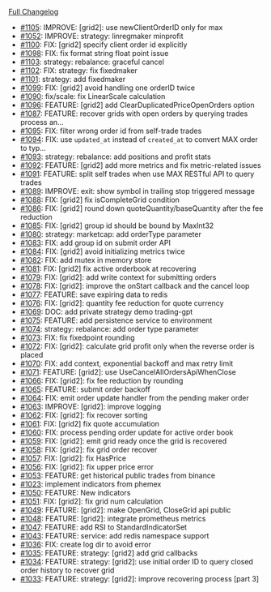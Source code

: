 [Full Changelog](https://github.com/c9s/bbgo/compare/v1.43.1...main)

 - [#1105](https://github.com/c9s/bbgo/pull/1105): IMPROVE: [grid2]: use newClientOrderID only for max
 - [#1052](https://github.com/c9s/bbgo/pull/1052): IMPROVE: strategy: linregmaker minprofit
 - [#1100](https://github.com/c9s/bbgo/pull/1100): FIX: [grid2] specify client order id explicitly
 - [#1098](https://github.com/c9s/bbgo/pull/1098): FIX: fix format string float point issue
 - [#1103](https://github.com/c9s/bbgo/pull/1103): strategy: rebalance: graceful cancel
 - [#1102](https://github.com/c9s/bbgo/pull/1102): FIX: strategy: fix fixedmaker
 - [#1101](https://github.com/c9s/bbgo/pull/1101): strategy: add fixedmaker
 - [#1099](https://github.com/c9s/bbgo/pull/1099): FIX: [grid2] avoid handling one orderID twice
 - [#1090](https://github.com/c9s/bbgo/pull/1090): fix/scale: fix LinearScale calculation
 - [#1096](https://github.com/c9s/bbgo/pull/1096): FEATURE: [grid2] add ClearDuplicatedPriceOpenOrders option
 - [#1087](https://github.com/c9s/bbgo/pull/1087): FEATURE: recover grids with open orders by querying trades process an…
 - [#1095](https://github.com/c9s/bbgo/pull/1095): FIX: filter wrong order id from self-trade trades
 - [#1094](https://github.com/c9s/bbgo/pull/1094): FIX: use `updated_at` instead of `created_at` to convert MAX order to typ…
 - [#1093](https://github.com/c9s/bbgo/pull/1093): strategy: rebalance: add positions and profit stats
 - [#1092](https://github.com/c9s/bbgo/pull/1092): FEATURE: [grid2] add more metrics and fix metric-related issues
 - [#1091](https://github.com/c9s/bbgo/pull/1091): FEATURE: split self trades when use MAX RESTful API to query trades
 - [#1089](https://github.com/c9s/bbgo/pull/1089): IMPROVE: exit: show symbol in trailing stop triggered message
 - [#1088](https://github.com/c9s/bbgo/pull/1088): FIX: [grid2] fix isCompleteGrid condition
 - [#1086](https://github.com/c9s/bbgo/pull/1086): FIX: [grid2] round down quoteQuantity/baseQuantity after the fee reduction
 - [#1085](https://github.com/c9s/bbgo/pull/1085): FIX: [grid2] group id should be bound by MaxInt32
 - [#1080](https://github.com/c9s/bbgo/pull/1080): strategy: marketcap: add orderType parameter
 - [#1083](https://github.com/c9s/bbgo/pull/1083): FIX: add group id on submit order API
 - [#1084](https://github.com/c9s/bbgo/pull/1084): FIX: [grid2] avoid initializing metrics twice
 - [#1082](https://github.com/c9s/bbgo/pull/1082): FIX: add mutex in memory store
 - [#1081](https://github.com/c9s/bbgo/pull/1081): FIX: [grid2] fix active orderbook at recovering
 - [#1079](https://github.com/c9s/bbgo/pull/1079): FIX: [grid2]: add write context for submitting orders
 - [#1078](https://github.com/c9s/bbgo/pull/1078): FIX: [grid2]: improve the onStart callback and the cancel loop
 - [#1077](https://github.com/c9s/bbgo/pull/1077): FEATURE: save expiring data to redis
 - [#1076](https://github.com/c9s/bbgo/pull/1076): FIX: [grid2]: quantity fee reduction for quote currency
 - [#1069](https://github.com/c9s/bbgo/pull/1069): DOC: add private strategy demo trading-gpt
 - [#1075](https://github.com/c9s/bbgo/pull/1075): FEATURE: add persistence service to environment
 - [#1074](https://github.com/c9s/bbgo/pull/1074): strategy: rebalance: add order type parameter
 - [#1073](https://github.com/c9s/bbgo/pull/1073): FIX: fix fixedpoint rounding
 - [#1072](https://github.com/c9s/bbgo/pull/1072): FIX: [grid2]: calculate grid profit only when the reverse order is placed
 - [#1070](https://github.com/c9s/bbgo/pull/1070): FIX: add context, exponential backoff and max retry limit
 - [#1071](https://github.com/c9s/bbgo/pull/1071): FEATURE: [grid2]: use UseCancelAllOrdersApiWhenClose
 - [#1066](https://github.com/c9s/bbgo/pull/1066): FIX: [grid2]: fix fee reduction by rounding
 - [#1065](https://github.com/c9s/bbgo/pull/1065): FEATURE: submit order backoff
 - [#1064](https://github.com/c9s/bbgo/pull/1064): FIX: emit order update handler from the pending maker order
 - [#1063](https://github.com/c9s/bbgo/pull/1063): IMPROVE: [grid2]: improve logging 
 - [#1062](https://github.com/c9s/bbgo/pull/1062): FIX: [grid2]: fix recover sorting
 - [#1061](https://github.com/c9s/bbgo/pull/1061): FIX: [grid2] fix quote accumulation
 - [#1060](https://github.com/c9s/bbgo/pull/1060): FIX: process pending order update for active order book
 - [#1059](https://github.com/c9s/bbgo/pull/1059): FIX: [grid2]: emit grid ready once the grid is recovered
 - [#1058](https://github.com/c9s/bbgo/pull/1058): FIX: [grid2]: fix grid order recover
 - [#1057](https://github.com/c9s/bbgo/pull/1057): FIX: [grid2]: fix HasPrice
 - [#1056](https://github.com/c9s/bbgo/pull/1056): FIX: [grid2]: fix upper price error
 - [#1053](https://github.com/c9s/bbgo/pull/1053): FEATURE: get historical public trades from binance
 - [#1023](https://github.com/c9s/bbgo/pull/1023): implement indicators from phemex
 - [#1050](https://github.com/c9s/bbgo/pull/1050): FEATURE: New indicators
 - [#1051](https://github.com/c9s/bbgo/pull/1051): FIX: [grid2]: fix grid num calculation
 - [#1049](https://github.com/c9s/bbgo/pull/1049): FEATURE: [grid2]: make OpenGrid, CloseGrid api public
 - [#1048](https://github.com/c9s/bbgo/pull/1048): FEATURE: [grid2]: integrate prometheus metrics
 - [#1047](https://github.com/c9s/bbgo/pull/1047): FEATURE: add RSI to StandardIndicatorSet
 - [#1043](https://github.com/c9s/bbgo/pull/1043): FEATURE: service: add redis namespace support
 - [#1036](https://github.com/c9s/bbgo/pull/1036): FIX: create log dir to avoid error
 - [#1035](https://github.com/c9s/bbgo/pull/1035): FEATURE: strategy: [grid2] add grid callbacks
 - [#1034](https://github.com/c9s/bbgo/pull/1034): FEATURE: strategy: [grid2]: use initial order ID to query closed order history to recover grid
 - [#1033](https://github.com/c9s/bbgo/pull/1033): FEATURE: strategy: [grid2]: improve recovering process [part 3]

